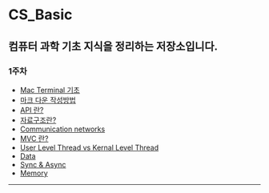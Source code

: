 # CS_Basic
컴퓨터 과학 기초 지식을 정리하는 저장소입니다.
---

### 1주차

* [Mac Terminal 기초](https://github.com/Deviloper-korea/CS_Basic/wiki/Mac-Terminal-기본-명령어)
* [마크 다운 작성방법](https://github.com/Deviloper-korea/CS_Basic/wiki/%5BMarkDown-작성법%5D)
* [API 란?](https://github.com/Deviloper-korea/CS_Basic/wiki/API-란%3F)
* [자료구조란?](https://github.com/Deviloper-korea/CS_Basic/wiki/자료구조-개념)
* [Communication networks](https://github.com/Deviloper-korea/CS_Basic/wiki/Communication-networks)
* [MVC 란?](https://github.com/Deviloper-korea/CS_Basic/wiki/MVC란%3F)
* [User Level Thread vs Kernal Level Thread](https://github.com/Deviloper-korea/CS_Basic/wiki/User-Level-Thread-vs-Kernal-Level-Thread)
* [Data](https://github.com/Deviloper-korea/CS_Basic/wiki/데이터,-데이터의-종류)
* [Sync & Async](https://github.com/Deviloper-korea/CS_Basic/wiki/동기-vs-비동기)
* [Memory](https://github.com/Deviloper-korea/CS_Basic/wiki/메모리(Memory))

---
